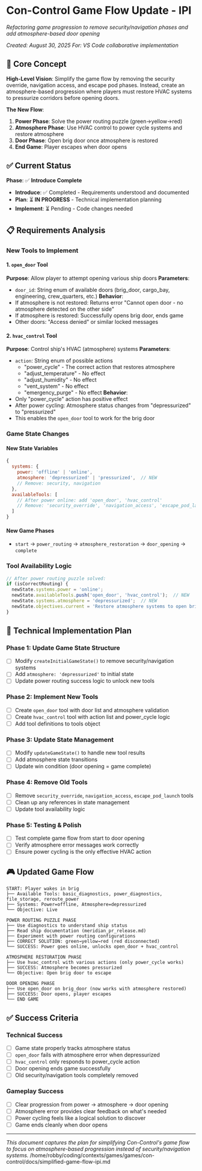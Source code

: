 # Con-Control Game Flow Update - IPI

*Refactoring game progression to remove security/navigation phases and add atmosphere-based door opening*

*Created: August 30, 2025*
*For: VS Code collaborative implementation*

## 🎯 Core Concept

**High-Level Vision**: Simplify the game flow by removing the security override, navigation access, and escape pod phases. Instead, create an atmosphere-based progression where players must restore HVAC systems to pressurize corridors before opening doors.

**The New Flow**:
1. **Power Phase**: Solve the power routing puzzle (green→yellow→red)
2. **Atmosphere Phase**: Use HVAC control to power cycle systems and restore atmosphere
3. **Door Phase**: Open brig door once atmosphere is restored
4. **End Game**: Player escapes when door opens

## ✅ **Current Status**

**Phase**: ✅ **Introduce Complete**
- **Introduce**: ✅ Completed - Requirements understood and documented
- **Plan**: ⏳ **IN PROGRESS** - Technical implementation planning
- **Implement**: ⏳ Pending - Code changes needed

## 📋 **Requirements Analysis**

### **New Tools to Implement**

#### 1. `open_door` Tool
**Purpose**: Allow player to attempt opening various ship doors
**Parameters**:
- `door_id`: String enum of available doors (brig_door, cargo_bay, engineering, crew_quarters, etc.)
**Behavior**:
- If atmosphere is not restored: Returns error "Cannot open door - no atmosphere detected on the other side"
- If atmosphere is restored: Successfully opens brig door, ends game
- Other doors: "Access denied" or similar locked messages

#### 2. `hvac_control` Tool  
**Purpose**: Control ship's HVAC (atmosphere) systems
**Parameters**:
- `action`: String enum of possible actions
  - "power_cycle" - The correct action that restores atmosphere
  - "adjust_temperature" - No effect
  - "adjust_humidity" - No effect  
  - "vent_system" - No effect
  - "emergency_purge" - No effect
**Behavior**:
- Only "power_cycle" action has positive effect
- After power cycling: Atmosphere status changes from "depressurized" to "pressurized"
- This enables the `open_door` tool to work for the brig door

### **Game State Changes**

#### **New State Variables**
```javascript
{
  systems: {
    power: 'offline' | 'online',
    atmosphere: 'depressurized' | 'pressurized',  // NEW
    // Remove: security, navigation
  },
  availableTools: [
    // After power online: add 'open_door', 'hvac_control'
    // Remove: 'security_override', 'navigation_access', 'escape_pod_launch'
  ]
}
```

#### **New Game Phases**
- `start` → `power_routing` → `atmosphere_restoration` → `door_opening` → `complete`

### **Tool Availability Logic**
```javascript
// After power routing puzzle solved:
if (isCorrectRouting) {
  newState.systems.power = 'online';
  newState.availableTools.push('open_door', 'hvac_control');  // NEW
  newState.systems.atmosphere = 'depressurized';  // NEW
  newState.objectives.current = 'Restore atmosphere systems to open brig door';
}
```

## 🔧 **Technical Implementation Plan**

### **Phase 1: Update Game State Structure**
- [ ] Modify `createInitialGameState()` to remove security/navigation systems
- [ ] Add `atmosphere: 'depressurized'` to initial state
- [ ] Update power routing success logic to unlock new tools

### **Phase 2: Implement New Tools**
- [ ] Create `open_door` tool with door list and atmosphere validation
- [ ] Create `hvac_control` tool with action list and power_cycle logic
- [ ] Add tool definitions to tools object

### **Phase 3: Update State Management**
- [ ] Modify `updateGameState()` to handle new tool results
- [ ] Add atmosphere state transitions
- [ ] Update win condition (door opening = game complete)

### **Phase 4: Remove Old Tools**
- [ ] Remove `security_override`, `navigation_access`, `escape_pod_launch` tools
- [ ] Clean up any references in state management
- [ ] Update tool availability logic

### **Phase 5: Testing & Polish**
- [ ] Test complete game flow from start to door opening
- [ ] Verify atmosphere error messages work correctly
- [ ] Ensure power cycling is the only effective HVAC action

## 🎮 **Updated Game Flow**

```
START: Player wakes in brig
├── Available Tools: basic_diagnostics, power_diagnostics, file_storage, reroute_power
├── Systems: Power=offline, Atmosphere=depressurized
└── Objective: Live

POWER ROUTING PUZZLE PHASE
├── Use diagnostics to understand ship status
├── Read ship documentation (meridian_pr_release.md)
├── Experiment with power routing configurations
├── CORRECT SOLUTION: green→yellow→red (red disconnected)
└── SUCCESS: Power goes online, unlocks open_door + hvac_control

ATMOSPHERE RESTORATION PHASE
├── Use hvac_control with various actions (only power_cycle works)
├── SUCCESS: Atmosphere becomes pressurized
└── Objective: Open brig door to escape

DOOR OPENING PHASE
├── Use open_door on brig_door (now works with atmosphere restored)
├── SUCCESS: Door opens, player escapes
└── END GAME
```

## ✅ **Success Criteria**

### **Technical Success**
- [ ] Game state properly tracks atmosphere status
- [ ] `open_door` fails with atmosphere error when depressurized
- [ ] `hvac_control` only responds to power_cycle action
- [ ] Door opening ends game successfully
- [ ] Old security/navigation tools completely removed

### **Gameplay Success**
- [ ] Clear progression from power → atmosphere → door opening
- [ ] Atmosphere error provides clear feedback on what's needed
- [ ] Power cycling feels like a logical solution to discover
- [ ] Game ends cleanly when door opens

---

*This document captures the plan for simplifying Con-Control's game flow to focus on atmosphere-based progression instead of security/navigation systems.*</content>
<parameter name="filePath">/home/robby/coding/contexts/games/games/con-control/docs/simplified-game-flow-ipi.md
